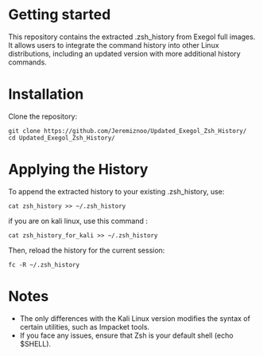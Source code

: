 # Getting started

This repository contains the extracted .zsh_history from Exegol full images. It allows users to integrate the command history into other Linux distributions, including an updated version with more additional history commands.

# Installation

Clone the repository:

```
git clone https://github.com/Jeremiznoo/Updated_Exegol_Zsh_History/
cd Updated_Exegol_Zsh_History/
```
# Applying the History


To append the extracted history to your existing .zsh_history, use:

```
cat zsh_history >> ~/.zsh_history
```

if you are on kali linux, use this command : 

```
cat zsh_history_for_kali >> ~/.zsh_history
```

Then, reload the history for the current session:

```
fc -R ~/.zsh_history
```

# Notes

- The only differences with the Kali Linux version modifies the syntax of certain utilities, such as Impacket tools.
- If you face any issues, ensure that Zsh is your default shell (echo $SHELL).
